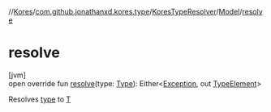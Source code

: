 //[Kores](../../../../index.md)/[com.github.jonathanxd.kores.type](../../index.md)/[KoresTypeResolver](../index.md)/[Model](index.md)/[resolve](resolve.md)

# resolve

[jvm]\
open override fun [resolve](resolve.md)(type: [Type](https://docs.oracle.com/javase/8/docs/api/java/lang/reflect/Type.html)): Either<[Exception](https://kotlinlang.org/api/latest/jvm/stdlib/kotlin/-exception/index.html), out [TypeElement](https://docs.oracle.com/javase/8/docs/api/javax/lang/model/element/TypeElement.html)>

Resolves [type](resolve.md) to [T](../index.md)

